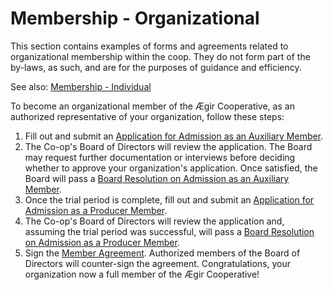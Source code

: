 Membership - Organizational
===========================

This section contains examples of forms and agreements related to
organizational membership within the coop. They do not form part of the
by-laws, as such, and are for the purposes of guidance and efficiency.

See also: [Membership - Individual](individual.md)

To become an organizational member of the Ægir Cooperative, as an authorized
representative of your organization, follow these steps:

1. Fill out and submit an [Application for Admission as an Auxiliary
Member](organization/application1.md).
2. The Co-op's Board of Directors will review the application. The Board may
request further documentation or interviews before deciding whether to approve
your organization's application. Once satisfied, the Board will pass a [Board
Resolution on Admission as an Auxiliary
Member](organization/admission1.md).
3. Once the trial period is complete, fill out and submit an [Application for
Admission as a Producer
Member](organization/application2.md).
4. The Co-op's Board of Directors will review the application and, assuming the
trial period was successful, will pass a [Board Resolution on Admission as a
Producer Member](organization/admission2.md).
5. Sign the [Member
Agreement](organization/agreement.md). Authorized
members of the Board of Directors will counter-sign the agreement.
Congratulations, your organization now a full member of the Ægir Cooperative!

